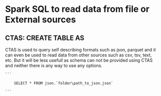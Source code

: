 # Spark SQL to read data from file or External sources

## CTAS:  CREATE TABLE AS

CTAS is used to query self describing formats such as json, parquet and it can even be used to read data from other sources such as csv, tsv, text, etc. But it will be less usefull as schema can not be provided using CTAS and neither there is any way to use any options.

    ```

        SELECT * FROM json.`folder\path_to_json.json`

    ```

